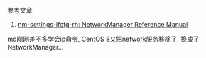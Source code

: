参考文章

1. [nm-settings-ifcfg-rh: NetworkManager Reference Manual](https://developer.gnome.org/NetworkManager/unstable/nm-settings-ifcfg-rh.html)

md刚刚差不多学会ip命令, CentOS 8又把network服务移除了, 换成了NetworkManager...

